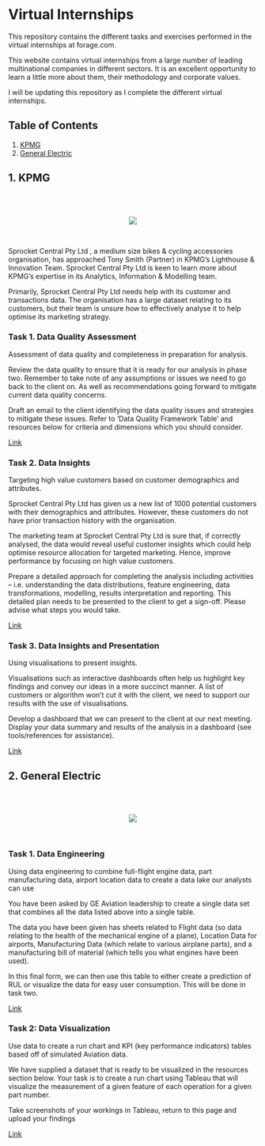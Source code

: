 # Virtual Internships
This repository contains the different tasks and exercises performed in the virtual internships at forage.com.

This website contains virtual internships from a large number of leading multinational companies in different sectors. It is an excellent opportunity to learn a little more about them, their methodology and corporate values.

I will be updating this repository as I complete the different virtual internships.

 ## Table of Contents
 
1. [KPMG](#1-kpmg)
2. [General Electric](#2-general-electric)

## 1. KPMG
<br/><br/>
<p align="center">
  <img src="https://upload.wikimedia.org/wikipedia/commons/thumb/3/31/KPMG.svg/320px-KPMG.svg.png" />
</p>
<br />

Sprocket Central Pty Ltd , a medium size bikes & cycling accessories organisation, has approached Tony Smith (Partner) in KPMG’s Lighthouse & Innovation Team. Sprocket Central Pty Ltd  is keen to learn more about KPMG’s expertise in its Analytics, Information & Modelling team. 

Primarily, Sprocket Central Pty Ltd needs help with its customer and transactions data. The organisation has a large dataset relating to its customers, but their team is unsure how to effectively analyse it to help optimise its marketing strategy. 

### Task 1. Data Quality Assessment

Assessment of data quality and completeness in preparation for analysis.

Review the data quality to ensure that it is ready for our analysis in phase two. Remember to take note of any assumptions or issues we need to go back to the client on. As well as recommendations going forward to mitigate current data quality concerns.

Draft an email to the client identifying the data quality issues and strategies to mitigate these issues. Refer to ‘Data Quality Framework Table’ and resources below for criteria and dimensions which you should consider.

[Link](https://github.com/David8523/Virtual-Internships/blob/main/KPMG/Task%201/KPMG%20Virtual%20Internship%20Task%201%20Email.pdf)

### Task 2. Data Insights

Targeting high value customers based on customer demographics and attributes.

Sprocket Central Pty Ltd has given us a new list of 1000 potential customers with their demographics and attributes. However, these customers do not have prior transaction history with the organisation. 

The marketing team at Sprocket Central Pty Ltd is sure that, if correctly analysed, the data would reveal useful customer insights which could help optimise resource allocation for targeted marketing. Hence, improve performance by focusing on high value customers.

Prepare a detailed approach for completing the analysis including activities – i.e. understanding the data distributions, feature engineering, data transformations, modelling, results interpretation and reporting. This detailed plan needs to be presented to the client to get a sign-off. Please advise what steps you would take. 

[Link](https://github.com/David8523/Virtual-Internships/blob/main/KPMG/Task%202/Module_2_Solution.pptx)

### Task 3. Data Insights and Presentation

Using visualisations to present insights.

Visualisations such as interactive dashboards often help us highlight key findings and convey our ideas in a more succinct manner. A list of customers or algorithm won’t cut it with the client, we need to support our results with the use of visualisations. 

Develop a dashboard that we can present to the client at our next meeting. Display your data summary and results of the analysis in a dashboard (see tools/references for assistance). 

[Link](https://public.tableau.com/app/profile/david.de.la.iglesia/viz/KPMGVirtualInternship_16619659553160/Dashboard1)

## 2. General Electric
<br/><br/>
<p align="center">
  <img src="https://upload.wikimedia.org/wikipedia/commons/thumb/f/ff/General_Electric_logo.svg/240px-General_Electric_logo.svg.png" />
</p>
<br />

### Task 1. Data Engineering

Using data engineering to combine full-flight engine data, part manufacturing data, airport location data to create a data lake our analysts can use

You have been asked by GE Aviation leadership to create a single data set that combines all the data listed above into a single table.   

The data you have been given has sheets related to Flight data (so data relating to the health of the mechanical engine of a plane), Location Data for airports, Manufacturing Data (which relate to various airplane parts), and a manufacturing bill of material (which tells you what engines have been used).

In this final form, we can then use this table to either create a prediction of RUL or visualize the data for easy user consumption. This will be done in task two.

[Link](https://github.com/David8523/Virtual-Internships/blob/main/General%20Electric/Task%201/GE_Dataset_%20Task1.xlsx)

### Task 2: Data Visualization

Use data to create a run chart and KPI (key performance indicators) tables based off of simulated Aviation data.

We have supplied a dataset that is ready to be visualized in the resources section below. Your task is to create a run chart using Tableau that will visualize the measurement of a given feature of each operation for a given part number. 

Take screenshots of your workings in Tableau, return to this page and upload your findings

[Link](https://github.com/David8523/Virtual-Internships/blob/main/General%20Electric/Task%202/GE%20task%202.PNG)
